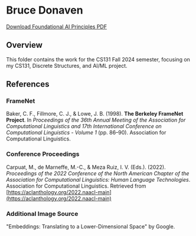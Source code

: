 # Bruce Donaven
[Download Foundational AI Principles PDF](Bruce_Donaven/FoundationalAI.pdf)

## Overview
This folder contains the work for the CS131 Fall 2024 semester, focusing on my CS131, Discrete Structures, and AI/ML project.

## References
### FrameNet
Baker, C. F., Fillmore, C. J., & Lowe, J. B. (1998). **The Berkeley FrameNet Project**. In *Proceedings of the 36th Annual Meeting of the Association for Computational Linguistics and 17th International Conference on Computational Linguistics - Volume 1* (pp. 86–90). Association for Computational Linguistics.

### Conference Proceedings
Carpuat, M., de Marneffe, M.-C., & Meza Ruiz, I. V. (Eds.). (2022). *Proceedings of the 2022 Conference of the North American Chapter of the Association for Computational Linguistics: Human Language Technologies*. Association for Computational Linguistics. Retrieved from [https://aclanthology.org/2022.naacl-main](https://aclanthology.org/2022.naacl-main)

### Additional Image Source
"Embeddings: Translating to a Lower-Dimensional Space" by Google.
